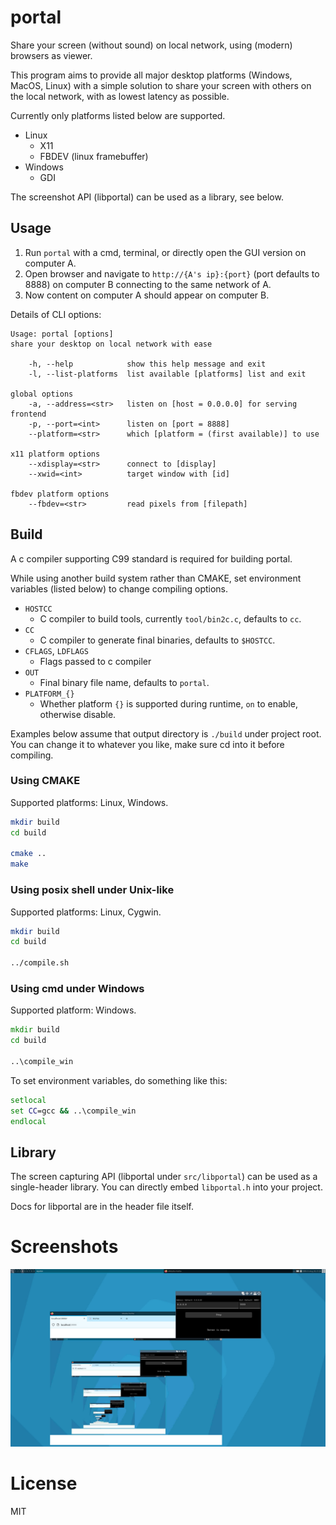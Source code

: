 # portal

Share your screen (without sound) on local network, using (modern) browsers as viewer.

This program aims to provide all major desktop platforms (Windows, MacOS, Linux) with a simple
solution to share your screen with others on the local network, with as lowest latency as possible.

Currently only platforms listed below are supported.

- Linux
  - X11
  - FBDEV (linux framebuffer)
- Windows
  - GDI

The screenshot API (libportal) can be used as a library, see below.


## Usage

1. Run `portal` with a cmd, terminal, or directly open the GUI version on computer A.
2. Open browser and navigate to `http://{A's ip}:{port}` (port defaults to 8888) on computer B connecting to the same network of A.
3. Now content on computer A should appear on computer B.

Details of CLI options:

```
Usage: portal [options]
share your desktop on local network with ease

    -h, --help            show this help message and exit
    -l, --list-platforms  list available [platforms] list and exit

global options
    -a, --address=<str>   listen on [host = 0.0.0.0] for serving frontend
    -p, --port=<int>      listen on [port = 8888]
    --platform=<str>      which [platform = (first available)] to use

x11 platform options
    --xdisplay=<str>      connect to [display]
    --xwid=<int>          target window with [id]

fbdev platform options
    --fbdev=<str>         read pixels from [filepath]
```


## Build

A c compiler supporting C99 standard is required for building portal.

While using another build system rather than CMAKE, set environment variables (listed below) to change compiling options.

- `HOSTCC`
  - C compiler to build tools, currently `tool/bin2c.c`, defaults to `cc`.
- `CC`
  - C compiler to generate final binaries, defaults to `$HOSTCC`.
- `CFLAGS`, `LDFLAGS`
  - Flags passed to c compiler
- `OUT`
  - Final binary file name, defaults to `portal`.
- `PLATFORM_{}`
  - Whether platform `{}` is supported during runtime, `on` to enable, otherwise disable.

Examples below assume that output directory is `./build` under project root.
You can change it to whatever you like, make sure cd into it before compiling.

### Using CMAKE

Supported platforms: Linux, Windows.

```bash
mkdir build
cd build

cmake ..
make
```

### Using posix shell under Unix-like

Supported platforms: Linux, Cygwin.

```bash
mkdir build
cd build

../compile.sh
```

### Using cmd under Windows

Supported platform: Windows.

```bat
mkdir build
cd build

..\compile_win
```

To set environment variables, do something like this:

```bat
setlocal
set CC=gcc && ..\compile_win
endlocal
```


## Library

The screen capturing API (libportal under `src/libportal`) can be used as a single-header library.
You can directly embed `libportal.h` into your project.

Docs for libportal are in the header file itself.


# Screenshots

![screenshot1](doc/screenshot1.jpg)


# License

MIT

